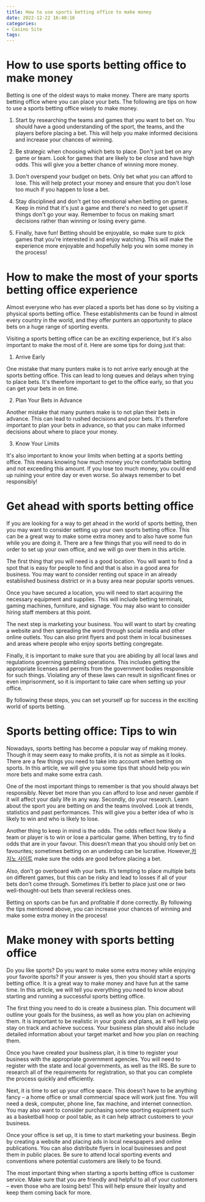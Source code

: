 ```yaml
---
title: How to use sports betting office to make money
date: 2022-12-22 16:40:16
categories:
- Casino Site
tags:
---
```



#  How to use sports betting office to make money

Betting is one of the oldest ways to make money. There are many sports betting office where you can place your bets. The following are tips on how to use a sports betting office wisely to make money.

1. Start by researching the teams and games that you want to bet on. You should have a good understanding of the sport, the teams, and the players before placing a bet. This will help you make informed decisions and increase your chances of winning.

2. Be strategic when choosing which bets to place. Don't just bet on any game or team. Look for games that are likely to be close and have high odds. This will give you a better chance of winning more money.

3. Don't overspend your budget on bets. Only bet what you can afford to lose. This will help protect your money and ensure that you don't lose too much if you happen to lose a bet.

4. Stay disciplined and don't get too emotional when betting on games. Keep in mind that it's just a game and there's no need to get upset if things don't go your way. Remember to focus on making smart decisions rather than winning or losing every game.

5. Finally, have fun! Betting should be enjoyable, so make sure to pick games that you're interested in and enjoy watching. This will make the experience more enjoyable and hopefully help you win some money in the process!

#  How to make the most of your sports betting office experience

Almost everyone who has ever placed a sports bet has done so by visiting a physical sports betting office. These establishments can be found in almost every country in the world, and they offer punters an opportunity to place bets on a huge range of sporting events.

Visiting a sports betting office can be an exciting experience, but it's also important to make the most of it. Here are some tips for doing just that:

1. Arrive Early

One mistake that many punters make is to not arrive early enough at the sports betting office. This can lead to long queues and delays when trying to place bets. It's therefore important to get to the office early, so that you can get your bets in on time.

2. Plan Your Bets in Advance

Another mistake that many punters make is to not plan their bets in advance. This can lead to rushed decisions and poor bets. It's therefore important to plan your bets in advance, so that you can make informed decisions about where to place your money.

3. Know Your Limits

It's also important to know your limits when betting at a sports betting office. This means knowing how much money you're comfortable betting and not exceeding this amount. If you lose too much money, you could end up ruining your entire day or even worse. So always remember to bet responsibly!

#  Get ahead with sports betting office

If you are looking for a way to get ahead in the world of sports betting, then you may want to consider setting up your own sports betting office. This can be a great way to make some extra money and to also have some fun while you are doing it. There are a few things that you will need to do in order to set up your own office, and we will go over them in this article.

The first thing that you will need is a good location. You will want to find a spot that is easy for people to find and that is also in a good area for business. You may want to consider renting out space in an already established business district or in a busy area near popular sports venues.

Once you have secured a location, you will need to start acquiring the necessary equipment and supplies. This will include betting terminals, gaming machines, furniture, and signage. You may also want to consider hiring staff members at this point.

The next step is marketing your business. You will want to start by creating a website and then spreading the word through social media and other online outlets. You can also print flyers and post them in local businesses and areas where people who enjoy sports betting congregate.

Finally, it is important to make sure that you are abiding by all local laws and regulations governing gambling operations. This includes getting the appropriate licenses and permits from the government bodies responsible for such things. Violating any of these laws can result in significant fines or even imprisonment, so it is important to take care when setting up your office.

By following these steps, you can set yourself up for success in the exciting world of sports betting.

#  Sports betting office: Tips to win

Nowadays, sports betting has become a popular way of making money. Though it may seem easy to make profits, it is not as simple as it looks. There are a few things you need to take into account when betting on sports. In this article, we will give you some tips that should help you win more bets and make some extra cash.

One of the most important things to remember is that you should always bet responsibly. Never bet more than you can afford to lose and never gamble if it will affect your daily life in any way. Secondly, do your research. Learn about the sport you are betting on and the teams involved. Look at trends, statistics and past performances. This will give you a better idea of who is likely to win and who is likely to lose.

Another thing to keep in mind is the odds. The odds reflect how likely a team or player is to win or lose a particular game. When betting, try to find odds that are in your favour. This doesn’t mean that you should only bet on favourites; sometimes betting on an underdog can be lucrative. However,[카지노 사이트](https://choegocasino.com/) make sure the odds are good before placing a bet.

Also, don’t go overboard with your bets. It’s tempting to place multiple bets on different games, but this can be risky and lead to losses if all of your bets don’t come through. Sometimes it’s better to place just one or two well-thought-out bets than several reckless ones.

Betting on sports can be fun and profitable if done correctly. By following the tips mentioned above, you can increase your chances of winning and make some extra money in the process!

#  Make money with sports betting office

Do you like sports? Do you want to make some extra money while enjoying your favorite sports? If your answer is yes, then you should start a sports betting office. It is a great way to make money and have fun at the same time. In this article, we will tell you everything you need to know about starting and running a successful sports betting office.

The first thing you need to do is create a business plan. This document will outline your goals for the business, as well as how you plan on achieving them. It is important to be realistic in your goals and plans, as it will help you stay on track and achieve success. Your business plan should also include detailed information about your target market and how you plan on reaching them.

Once you have created your business plan, it is time to register your business with the appropriate government agencies. You will need to register with the state and local governments, as well as the IRS. Be sure to research all of the requirements for registration, so that you can complete the process quickly and efficiently.

Next, it is time to set up your office space. This doesn’t have to be anything fancy – a home office or small commercial space will work just fine. You will need a desk, computer, phone line, fax machine, and internet connection. You may also want to consider purchasing some sporting equipment such as a basketball hoop or pool table, as it can help attract customers to your business.

Once your office is set up, it is time to start marketing your business. Begin by creating a website and placing ads in local newspapers and online publications. You can also distribute flyers in local businesses and post them in public places. Be sure to attend local sporting events and conventions where potential customers are likely to be found.

The most important thing when starting a sports betting office is customer service. Make sure that you are friendly and helpful to all of your customers – even those who are losing bets! This will help ensure their loyalty and keep them coming back for more.